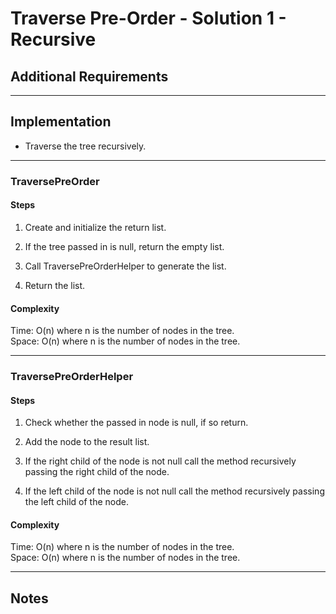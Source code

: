 # Traverse Pre-Order - Solution 1 - Recursive

## Additional Requirements

---

## Implementation
- Traverse the tree recursively.

---

### TraversePreOrder

#### Steps
1. Create and initialize the return list.

2. If the tree passed in is null, return the empty list.

2. Call TraversePreOrderHelper to generate the list.

3. Return the list.

#### Complexity
Time: O(n) where n is the number of nodes in the tree.  
Space: O(n) where n is the number of nodes in the tree.  

---

### TraversePreOrderHelper

#### Steps
1. Check whether the passed in node is null, if so return.

2. Add the node to the result list.

3. If the right child of the node is not null call the method recursively passing the right child of the node.

4. If the left child of the node is not null call the method recursively passing the left child of the node.

#### Complexity
Time: O(n) where n is the number of nodes in the tree.  
Space: O(n) where n is the number of nodes in the tree.  

---

## Notes
